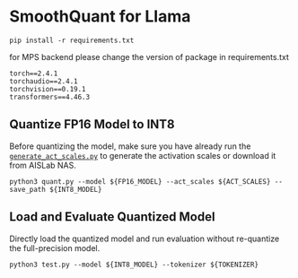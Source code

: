 # SmoothQuant for Llama

```shell
pip install -r requirements.txt
```
for MPS backend please change the version of package in requirements.txt
```
torch==2.4.1
torchaudio==2.4.1
torchvision==0.19.1
transformers==4.46.3
```
## Quantize FP16 Model to INT8

Before quantizing the model, make sure you have already run the [`generate_act_scales.py`](./generate_act_scales.py) to generate the activation scales or download it from AISLab NAS.

```shell
python3 quant.py --model ${FP16_MODEL} --act_scales ${ACT_SCALES} --save_path ${INT8_MODEL}
```

## Load and Evaluate Quantized Model

Directly load the quantized model and run evaluation without re-quantize the full-precision model.

```shell
python3 test.py --model ${INT8_MODEL} --tokenizer ${TOKENIZER}
```
